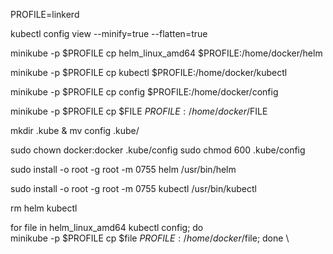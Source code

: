 
PROFILE=linkerd

kubectl config view --minify=true --flatten=true 

minikube -p $PROFILE cp helm_linux_amd64 $PROFILE:/home/docker/helm

minikube -p $PROFILE cp kubectl $PROFILE:/home/docker/kubectl

minikube -p $PROFILE cp config $PROFILE:/home/docker/config

minikube -p $PROFILE cp $FILE  $PROFILE:/home/docker/$FILE

mkdir .kube & mv config .kube/

sudo chown docker:docker .kube/config
sudo chmod 600 .kube/config


sudo install -o root -g root -m 0755 helm /usr/bin/helm

sudo install -o root -g root -m 0755 kubectl /usr/bin/kubectl

rm  helm kubectl



for file in helm_linux_amd64 kubectl config; do \
minikube -p $PROFILE cp $file  $PROFILE:/home/docker/$file; done \



